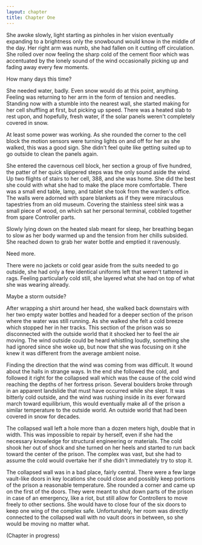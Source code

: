 ```yaml
---
layout: chapter
title: Chapter One
---
```

She awoke slowly, light starting as pinholes in her vision eventually expanding to a brightness only the snowbound would know in the middle of the day. Her right arm was numb, she had fallen on it cutting off circulation. She rolled over now feeling the sharp cold of the cement floor which was accentuated by the lonely sound of the wind occasionally picking up and fading away every few moments.

How many days this time?

She needed water, badly. Even snow would do at this point, anything. Feeling was returning to her arm in the form of tension and needles. Standing now with a stumble into the nearest wall, she started making for her cell shuffling at first, but picking up speed. There was a heated slab to rest upon, and hopefully, fresh water, if the solar panels weren't completely covered in snow.

At least some power was working. As she rounded the corner to the cell block the motion sensors were turning lights on and off for her as she walked, this was a good sign. She didn't feel quite like getting suited up to go outside to clean the panels again.

She entered the cavernous cell block, her section a group of five hundred, the patter of her quick slippered steps was the only sound aside the wind. Up two flights of stairs to her cell, 388, and she was home. She did the best she could with what she had to make the place more comfortable. There was a small end table, lamp, and tablet she took from the warden's office. The walls were adorned with spare blankets as if they were miraculous tapestries from an old museum. Covering the stainless steel sink was a small piece of wood, on which sat her personal terminal, cobbled together from spare Controller parts.

Slowly lying down on the heated slab meant for sleep, her breathing began to slow as her body warmed up and the tension from her chills subsided. She reached down to grab her water bottle and emptied it ravenously.

Need more.

There were no jackets or cold gear aside from the suits needed to go outside, she had only a few identical uniforms left that weren't tattered in rags. Feeling particularly cold still, she layered what she had on top of what she was wearing already.

Maybe a storm outside?

After wrapping a shirt around her head, she walked back downstairs with her two empty water bottles and headed for a deeper section of the prison where the water was still running. As she walked she felt a cold breeze which stopped her in her tracks. This section of the prison was so disconnected with the outside world that it shocked her to feel the air moving. The wind outside could be heard whistling loudly, something she had ignored since she woke up, but now that she was focusing on it she knew it was different from the average ambient noise.

Finding the direction that the wind was coming from was difficult. It wound about the halls in strange ways. In the end she followed the cold, and followed it right for the collapsed wall which was the cause of the cold wind reaching the depths of her fortress prison. Several boulders broke through in an apparent landslide that must have occurred while she slept. It was bitterly cold outside, and the wind was rushing inside in its ever forward march toward equilibrium, this would eventually make all of the prison a similar temperature to the outside world. An outside world that had been covered in snow for decades.

The collapsed wall left a hole more than a dozen meters high, double that in width. This was impossible to repair by herself, even if she had the necessary knowledge for structural engineering or materials. The cold shook her out of shock and she turned on her heels and started to run back toward the center of the prison. The complex was vast, but she had to assume the cold would overtake her if she didn't immediately try to stop it.

The collapsed wall was in a bad place, fairly central. There were a few large vault-like doors in key locations she could close and possibly keep portions of the prison a reasonable temperature. She rounded a corner and came up on the first of the doors. They were meant to shut down parts of the prison in case of an emergency, like a riot, but still allow for Controllers to move freely to other sections. She would have to close four of the six doors to keep one wing of the complex safe. Unfortunately, her room was directly connected to the collapsed wall with no vault doors in between, so she would be moving no matter what.

(Chapter in progress)
